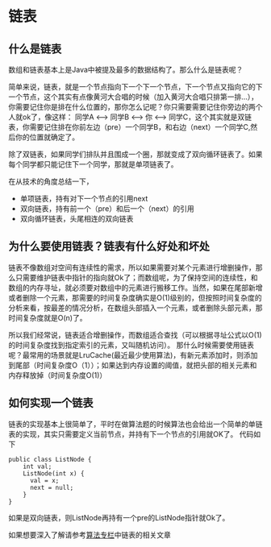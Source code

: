 # 链表
## 什么是链表
数组和链表基本上是Java中被提及最多的数据结构了。那么什么是链表呢？

简单来说，链表，就是一个节点指向下一个下一个节点，下一个节点又指向它的下一个节点，这个其实有点像黄河大合唱的时候（加入黄河大合唱只排第一排...），你需要记住你是排在什么位置的，那你怎么记呢？你只需要需要记住你旁边的两个人就ok了，像这样：
同学A <--> 同学B <--> 你 <--> 同学C，这个其实就是双链表，你需要记住排在你前左边（pre）一个同学B，和右边（next）一个同学C,然后你的位置就确定了。

除了双链表，如果同学们排队并且围成一个圈，那就变成了双向循环链表了。如果每个同学都只能记住下一个同学，那就是单项链表了。

在从技术的角度总结一下，
* 单项链表，持有对下一个节点的引用next
* 双向链表，持有前一个（pre）和后一个（next）的引用
* 双向循环链表，头尾相连的双向链表
## 为什么要使用链表？链表有什么好处和坏处
链表不像数组对空间有连续性的需求，所以如果需要对某个元素进行增删操作，那么只需要维护链表中指针的指向就Ok了；而数组呢，为了保持空间的连续性，和数组的内存寻址，就必须要对数组中的元素进行搬移工作。当然，如果在尾部新增或者删除一个元素，那需要的时间复杂度确实是O(1)级别的，但按照时间复杂度的分析来看，按最差的情况分析，在数组头部插入一个元素，或者删除头部元素，那时间复杂度就是O(n)了。

所以我们经常说，链表适合增删操作，而数组适合查找（可以根据寻址公式以O(1)的时间复杂度找到指定索引的元素，又叫随机访问）。
那什么时候需要使用链表呢？最常用的场景就是LruCache(最近最少使用算法)，有新元素添加时，则添加到尾部（时间复杂度O（1））；如果达到内存设置的阈值，就把头部的相关元素和内存释放掉（时间复杂度O(1)）
## 如何实现一个链表
链表的实现基本上很简单了，平时在做算法题的时候算法也会给出一个简单的单链表的实现，其实只需要定义当前节点，并持有下一个节点的引用就OK了。
代码如下
```
public class ListNode {
    int val;
    ListNode(int x) {
      val = x;
      next = null;
    }
}
```
如果是双向链表，则ListNode再持有一个pre的ListNode指针就Ok了。

如果想要深入了解请参考[算法专栏](http://gk.link/a/104fH)中链表的相关文章
